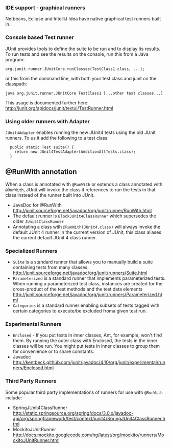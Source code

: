 ### IDE support - graphical runners
Netbeans, Eclipse and IntelliJ Idea have native graphical test runners built in.

### Console based Test runner
JUnit provides tools to define the suite to be run and to display its results. To run tests and see the results on the console, run this from a Java program:

    org.junit.runner.JUnitCore.runClasses(TestClass1.class, ...);

or this from the command line, with both your test class and junit on the classpath:

    java org.junit.runner.JUnitCore TestClass1 [...other test classes...]

This usage is documented further here: http://junit.org/apidocs/junit/textui/TestRunner.html

### Using older runners with Adapter
`JUnit4Adapter` enables running the new JUnit4 tests using the old JUnit runners.  To us it add the following  to a test class:

      public static Test suite() {
        return new JUnit4TestAdapter(AdditionAllTests.class);
      }

## @RunWith annotation
When a class is annotated with `@RunWith` or extends a class annotated with `@RunWith`, JUnit will invoke the class it references to run the tests in that class instead of the runner built into JUnit.
- JavaDoc for @RunWith http://junit.sourceforge.net/javadoc/org/junit/runner/RunWith.html
- The default runner is `BlockJUnit4ClassRunner` which supersedes the older `JUnit4ClassRunner`
- Annotating a class with `@RunWith(JUnit4.class)` will always invoke the default JUnit 4 runner in the current version of JUnit, this class aliases the current default JUnit 4 class runner.

### Specialized Runners
- `Suite` is a standard runner that allows you to manually build a suite containing tests from many classes. http://junit.sourceforge.net/javadoc/org/junit/runners/Suite.html
- `Parameterized` is a standard runner that implements parameterized tests. When running a parameterized test class, instances are created for the cross-product of the test methods and the test data elements http://junit.sourceforge.net/javadoc/org/junit/runners/Parameterized.html
- `Categories` is a standard runner enabling subsets of tests tagged with certain categories to execute/be excluded froma  given test run.

### Experimental Runners
- `Enclosed` - If you put tests in inner classes, Ant, for example, won't find them. By running the outer class with Enclosed, the tests in the inner classes will be run. You might put tests in inner classes to group them for convenience or to share constants.
- Javadoc http://kentbeck.github.com/junit/javadoc/4.10/org/junit/experimental/runners/Enclosed.html

### Third Party Runners
Some popular third party implementations of runners for use with `@RunWith` include:
- SpringJUnit4ClassRunner http://static.springsource.org/spring/docs/3.0.x/javadoc-api/org/springframework/test/context/junit4/SpringJUnit4ClassRunner.html
- MockitoJUnitRunner http://docs.mockito.googlecode.com/hg/latest/org/mockito/runners/MockitoJUnitRunner.html
